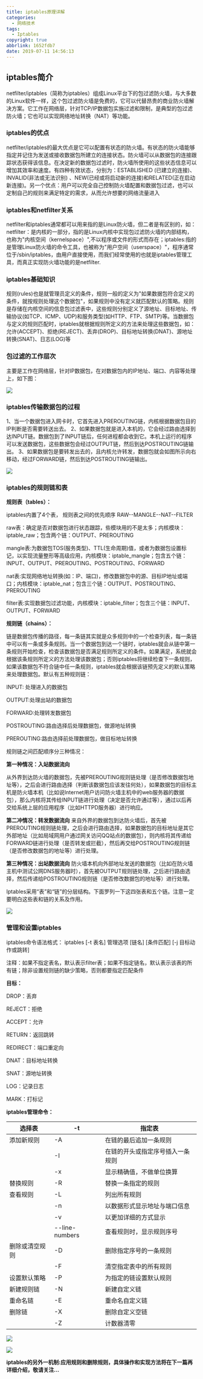 ```yaml
---
title: iptables原理详解
categories:
  - 网络技术
tags:
  - Iptables
copyright: true
abbrlink: 1652fdb7
date: 2019-07-11 14:56:13
---
```


## **iptables简介**

netfilter/iptables（简称为iptables）组成Linux平台下的包过滤防火墙，与大多数的Linux软件一样，这个包过滤防火墙是免费的，它可以代替昂贵的商业防火墙解决方案。它工作在网络层，针对TCP/IP数据包实施过滤和限制，是典型的包过滤防火墙；它也可以实现网络地址转换（NAT）等功能。

<!--more-->

### **iptables的优点**

netfilter/iptables的最大优点是它可以配置有状态的防火墙。有状态的防火墙能够指定并记住为发送或接收数据包所建立的连接状态。防火墙可以从数据包的连接跟踪状态获得该信息。在决定新的数据包过滤时，防火墙所使用的这些状态信息可以增加其效率和速度。有四种有效状态，分别为：ESTABLISHED (已建立的连接)、INVALID(非法或无法识别) 、NEW(已经或将启动新的连接)和RELATED(正在启动新连接)。另一个优点：用户可以完全自己控制防火墙配置和数据包过滤，也可以定制自己的规则来满足特定的需求，从而允许想要的网络流量进入

### **iptables和netfilter关系**

netfilter和iptables通常都可以用来指的是Linux防火墙，但二者是有区别的，如：netfilter：是内核的一部分，指的是Linux内核中实现包过滤防火墙的内部结构，也称为"内核空间（kernelspace）",不以程序或文件的形式而存在；iptables:指的是管理Linux防火墙的命令工具，也被称为"用户空间（userspace）"，程序通常位于/sbin/iptables，由用户直接使用，而我们经常使用的也就是iptables管理工具，而真正实现防火墙功能的是netfilter.

### **iptables基础知识**

规则(rules)也是就管理员定义的条件，规则一般的定义为"如果数据包符合定义的条件，就按规则处理这个数据包"，如果规则中没有定义就匹配默认的策略。规则是存储在内核空间的信息包过滤表中，这些规则分别定义了源地址、目标地址、传输协议(如TCP、ICMP、UDP)和服务类型(如HTTP、FTP、SMTP)等。当数据包与定义的规则匹配时，iptables就根据规则所定义的方法来处理这些数据包，如：允许(ACCEPT)、拒绝(REJECT)、丢弃(DROP)、目标地址转换(DNAT)、源地址转换(SNAT)、日志(LOG)等

### **包过滤的工作层次**

   主要是工作在网络层，针对IP数据包，在对数据包内的IP地址、端口、内容等处理上，如下图：

![](1.png)

### **iptables传输数据包的过程**

1、当一个数据包进入网卡时，它首先进入PREROUTING链，内核根据数据包目的IP判断是否需要转送出去。 
2、如果数据包就是进入本机的，它会经过路由选择到达INPUT链。数据包到了INPUT链后，任何进程都会收到它。本机上运行的程序可以发送数据包，这些数据包会经过OUTPUT链，然后到达POSTROUTING链输出。 
3、如果数据包是要转发出去的，且内核允许转发，数据包就会如图所示向右移动，经过FORWARD链，然后到达POSTROUTING链输出。

![](2.png)

### **iptables的规则链和表**

**规则表（tables）：**

iptables内置了4个表， 规则表之间的优先顺序   RAW--MANGLE--NAT--FILTER

raw表：确定是否对数据包进行状态跟踪，些模块用的不是太多；内核模块：iptable_raw；包含两个链：OUTPUT、PREROUTING

mangle表:为数据包TOS(服务类型)、TTL(生命周期)值，或者为数据包设置标记，以实现流量整形等高级应用，内核模块：iptable_mangle；包含五个链：INPUT、OUTPUT、PREROUTING、POSTROUTING、FORWARD

nat表:实现网络地址转换(如：IP、端口)，修改数据包中的源、目标IP地址或端口；内核模块：iptable_nat；包含三个链：OUTPUT、POSTROUTING、PREROUTING

filter表:实现数据包过滤功能，内核模块：iptable_filter；包含三个链：INPUT、OUTPUT、FORWARD

**规则链（chains）：**

​     链是数据包传播的路径，每一条链其实就是众多规则中的一个检查列表，每一条链中可以有一条或多条规则。当一个数据包到达一个链时，iptables就会从链中第一条规则开始检查，检查该数据包是否满足规则所定义的条件。如果满足，系统就会根据该条规则所定义的方法处理该数据包；否则iptables将继续检查下一条规则，如果该数据包不符合链中任一条规则，iptables就会根据该链预先定义的默认策略来处理数据包。默认有五种规则链：

INPUT: 处理进入的数据包

OUTPUT:处理出站的数据包

FORWARD:处理转发数据包

POSTROUTING:路由选择后处理数据包，做源地址转换

PREROUTING:路由选择前处理数据包，做目标地址转换

规则链之间匹配顺序分三种情况：

**第一种情况：入站数据流向**

   从外界到达防火墙的数据包，先被PREROUTING规则链处理（是否修改数据包地址等），之后会进行路由选择（判断该数据包应该发往何处），如果数据包的目标主机是防火墙本机（比如说Internet用户访问防火墙主机中的web服务器的数据包），那么内核将其传给INPUT链进行处理（决定是否允许通过等），通过以后再交给系统上层的应用程序（比如HTTPD服务器）进行响应。

**第二冲情况：转发数据流向**
   来自外界的数据包到达防火墙后，首先被PREROUTING规则链处理，之后会进行路由选择，如果数据包的目标地址是其它外部地址（比如局域网用户通过网关访问QQ站点的数据包），则内核将其传递给FORWARD链进行处理（是否转发或拦截），然后再交给POSTROUTING规则链（是否修改数据包的地址等）进行处理。

**第三种情况：出站数据流向**
    防火墙本机向外部地址发送的数据包（比如在防火墙主机中测试公网DNS服务器时），首先被OUTPUT规则链处理，之后进行路由选择，然后传递给POSTROUTING规则链（是否修改数据包的地址等）进行处理。

   Iptables采用“表”和“链”的分层结构。下面罗列一下这四张表和五个链。注意一定要明白这些表和链的关系及作用。

![](3.png)

### **管理和设置iptables**

iptables命令语法格式： iptables [-t 表名] 管理选项 [链名] [条件匹配] [-j 目标动作或跳转]

注释：如果不指定表名，默认表示filter表；如果不指定链名，默认表示该表的所有链；除非设置规则链的缺少策略，否则都要指定匹配条件

**目标：**

   DROP：丢弃

   REJECT：拒绝

   ACCEPT：允许

   RETURN：返回跳转

   REDIRECT：端口重定向

   DNAT：目标地址转换

   SNAT：源地址转换

   LOG：记录日志

   MARK：打标记

**iptables管理命令：**

| 选择表         | -t             | 指定表                           |
| -------------- | -------------- | -------------------------------- |
| 添加新规则     | -A             | 在链的最后追加一条规则           |
|                | -I             | 在链的开头或指定序号插入一条规则 |
|                | -x             | 显示精确值，不做单位换算         |
| 替换规则       | -R             | 替换一条指定的规则               |
| 查看规则       | -L             | 列出所有规则                     |
|                | -n             | 以数据形式显示地址与端口信息     |
|                | -v             | 以更加详细的方式显示             |
|                | --line-numbers | 查看规则时，显示规则序号         |
| 删除或清空规则 | -D             | 删除指定序号的一条规则           |
|                | -F             | 清空指定表中的所有规则           |
| 设置默认策略   | -P             | 为指定的链设置默认规则           |
| 新建规则链     | -N             | 新建自定义链                     |
| 重命名链       | -E             | 重命名自定义链                   |
| 删除链         | -X             | 删除自定义空链                   |
|                | -Z             | 计数器清零                       |

![](4.png)

![](5.png)

   **iptables的另外一机制:应用规则和删除规则，具体操作和实现方法将在下一篇再详细介绍，敬请关注...**

